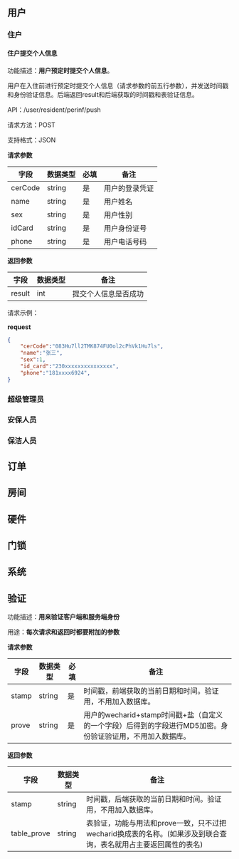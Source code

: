 ## 用户

### 住户

#### 住户提交个人信息

功能描述：**用户预定时提交个人信息**。

用户在入住前进行预定时提交个人信息（请求参数的前五行参数），并发送时间戳和身份验证信息。后端返回result和后端获取的时间戳和表验证信息。

API：/user/resident/perinf/push

请求方法：POST

支持格式：JSON

**请求参数**

| 字段    | 数据类型 | 必填 | 备注           |
| ------- | -------- | ---- | -------------- |
| cerCode | string   | 是   | 用户的登录凭证 |
| name    | string   | 是   | 用户姓名       |
| sex     | string   | 是   | 用户性别       |
| idCard  | string   | 是   | 用户身份证号   |
| phone   | string   | 是   | 用户电话号码   |

**返回参数**

| 字段   | 数据类型 | 备注                 |
| ------ | -------- | -------------------- |
| result | int      | 提交个人信息是否成功 |

请求示例：

**request**

```json
{
    "cerCode":"083Hu7ll2TMK874FU0ol2cPhVk1Hu7ls",
    "name":"张三",
    "sex":1,
    "id_card":"230xxxxxxxxxxxxxxx",
    "phone":"181xxxx6924",
}
```



### 超级管理员

### 安保人员

### 保洁人员

## 订单

## 房间

## 硬件

## 门锁

## 系统

## 验证

功能描述：**用来验证客户端和服务端身份**

用途：**每次请求和返回时都要附加的参数**

**请求参数**

| 字段  | 数据类型 | 必填 | 备注                                                         |
| ----- | -------- | ---- | ------------------------------------------------------------ |
| stamp | string   | 是   | 时间戳，前端获取的当前日期和时间。验证用，不用加入数据库。   |
| prove | string   | 是   | 用户的wecharid+stamp时间戳+盐（自定义的一个字段）后得到的字段进行MD5加密。身份验证验证用，不用加入数据库。 |

**返回参数**

| 字段        | 数据类型 | 备注                                                         |
| ----------- | -------- | ------------------------------------------------------------ |
| stamp       | string   | 时间戳，后端获取的当前日期和时间。验证用，不用加入数据库。   |
| table_prove | string   | 表验证，功能与用法和prove一致，只不过把wecharid换成表的名称。(如果涉及到联合查询，表名就用占主要返回属性的表名) |